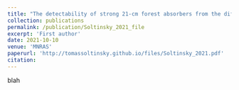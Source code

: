 ```yaml
---
title: "The detectability of strong 21-cm forest absorbers from the diffuse intergalactic medium in late reionization models"
collection: publications
permalink: /publication/Soltinsky_2021_file
excerpt: 'First author'
date: 2021-10-10
venue: 'MNRAS'
paperurl: 'http://tomassoltinsky.github.io/files/Soltinsky_2021.pdf'
citation: 
---
```


blah
